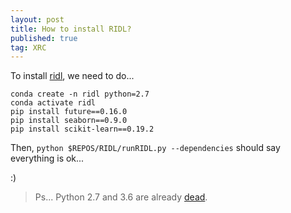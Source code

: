 ```yaml
---
layout: post
title: How to install RIDL?
published: true
tag: XRC 
---
```


To install [ridl](https://github.com/charliebury/RIDL), we need to do...

```
conda create -n ridl python=2.7 
conda activate ridl
pip install future==0.16.0
pip install seaborn==0.9.0
pip install scikit-learn==0.19.2
```

Then, `python $REPOS/RIDL/runRIDL.py --dependencies` should say everything is ok...

:)

> Ps... Python 2.7 and 3.6 are already [dead](https://endoflife.date/python).
